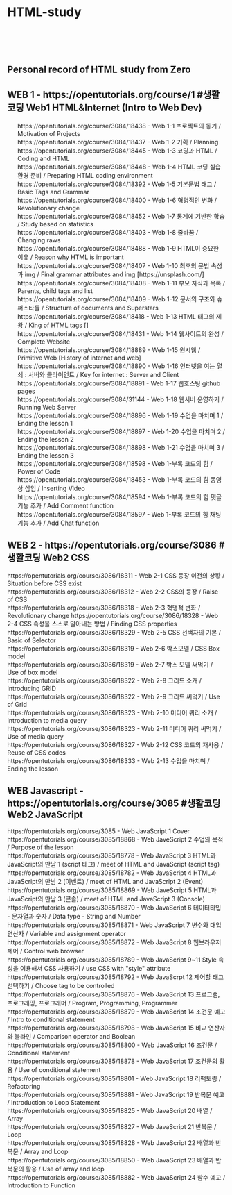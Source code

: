 # <h1>HTML-study<h1> <br>
<p>
  <h2>Personal record of HTML study from Zero</h2>
</p>

<p>
  <h2>WEB 1 - https://opentutorials.org/course/1 #생활코딩 Web1 HTML&Internet (Intro to Web Dev)</h2>
</p>
<p>
  <ul>
  https://opentutorials.org/course/3084/18438 - Web 1-1 프로젝트의 동기 / Motivation of Projects <br>
  https://opentutorials.org/course/3084/18437 - Web 1-2 기획 / Planning <br>
  https://opentutorials.org/course/3084/18445 - Web 1-3 코딩과 HTML / Coding and HTML <br>
  https://opentutorials.org/course/3084/18448 - Web 1-4 HTML 코딩 실습환경 준비 / Preparing HTML coding environment<br>
  https://opentutorials.org/course/3084/18392 - Web 1-5 기본문법 태그 / Basic Tags and Grammar<br>
  https://opentutorials.org/course/3084/18400 - Web 1-6 혁명적인 변화 / Revolutionary change <br>
  https://opentutorials.org/course/3084/18452 - Web 1-7 통계에 기반한 학습 / Study based on statistics<br>
  https://opentutorials.org/course/3084/18403 - Web 1-8 줄바꿈 / Changing raws<br>
  https://opentutorials.org/course/3084/18488 - Web 1-9 HTML이 중요한 이유 / Reason why HTML is important<br>
  https://opentutorials.org/course/3084/18407 - Web 1-10 최후의 문법 속성과 img / Final grammar attributes and img [https://unsplash.com/]<br>
  https://opentutorials.org/course/3084/18408 - Web 1-11 부모 자식과 목록 / Parents, child tags and list<br>
  https://opentutorials.org/course/3084/18409 - Web 1-12 문서의 구조와 슈퍼스타들 / Structure of documents and Superstars<br>
  https://opentutorials.org/course/3084/18418 - Web 1-13 HTML 태그의 제왕 / King of HTML tags [<a></a>]<br>
  https://opentutorials.org/course/3084/18431 - Web 1-14 웹사이트의 완성 / Complete Website<br>
  https://opentutorials.org/course/3084/18889 - Web 1-15 원시웹 / Primitive Web [History of internet and web]<br>
  https://opentutorials.org/course/3084/18890 - Web 1-16 인터넷을 여는 열쇠 : 서버와 클라이언트 / Key for internet : Server and Client <br>
  https://opentutorials.org/course/3084/18891 - Web 1-17 웹호스팅 github pages <br>
  https://opentutorials.org/course/3084/31144 - Web 1-18 웹서버 운영하기 / Running Web Server <br>
  https://opentutorials.org/course/3084/18896 - Web 1-19 수업을 마치며 1 / Ending the lesson 1 <br>
  https://opentutorials.org/course/3084/18897 - Web 1-20 수업을 마치며 2 / Ending the lesson 2 <br>
  https://opentutorials.org/course/3084/18898 - Web 1-21 수업을 마치며 3 / Ending the lesson 3 <br>
  https://opentutorials.org/course/3084/18598 - Web 1-부록 코드의 힘 / Power of Code <br>
  https://opentutorials.org/course/3084/18453 - Web 1-부록 코드의 힘 동영상 삽입 / Inserting Video <br>
  https://opentutorials.org/course/3084/18594 - Web 1-부록 코드의 힘 댓글 기능 추가 / Add Comment function <br>
  https://opentutorials.org/course/3084/18597 - Web 1-부록 코드의 힘 채팅 기능 추가 / Add Chat function <br>
  </ul>
</p>
<p>
  <h2>WEB 2 - https://opentutorials.org/course/3086 #생활코딩 Web2 CSS</h2> 
</p>
<p>
  https://opentutorials.org/course/3086/18311 - Web 2-1 CSS 등장 이전의 상황 / Situation before CSS exist <br>
  https://opentutorials.org/course/3086/18312 - Web 2-2 CSS의 등장 / Raise of CSS <br>
  https://opentutorials.org/course/3086/18318 - Web 2-3 혁명적 변화 / Revolutionary change
  https://opentutorials.org/course/3086/18328 - Web 2-4 CSS 속성을 스스로 알아내는 방법 / Finding CSS properties <br>
  https://opentutorials.org/course/3086/18329 - Web 2-5 CSS 선택자의 기본 / Basic of Selector <br>
  https://opentutorials.org/course/3086/18319 - Web 2-6 박스모델 / CSS Box model <br>
  https://opentutorials.org/course/3086/18319 - Web 2-7 박스 모델 써먹기 / Use of box model <br>
  https://opentutorials.org/course/3086/18322 - Web 2-8 그리드 소개 / Introducing GRID <br>
  https://opentutorials.org/course/3086/18322 - Web 2-9 그리드 써먹기 / Use of Grid <br>
  https://opentutorials.org/course/3086/18323 - Web 2-10 미디어 쿼리 소개 / Introduction to media query <br>
  https://opentutorials.org/course/3086/18323 - Web 2-11 미디어 쿼리 써먹기 / Use of media query <br>
  https://opentutorials.org/course/3086/18327 - Web 2-12 CSS 코드의 재사용 / Reuse of CSS codes <br>
  https://opentutorials.org/course/3086/18333 - Web 2-13 수업을 마치며 / Ending the lesson <br>
</p>
<p>
  <h2> WEB Javascript - https://opentutorials.org/course/3085 #생활코딩 Web2 JavaScript</h2>
</p>
<p>
  https://opentutorials.org/course/3085 - Web JavaScript 1 Cover <br>
  https://opentutorials.org/course/3085/18868 - Web JaveScript 2 수업의 목적 / Purpose of the lesson <br>
  https://opentutorials.org/course/3085/18778 - Web JavaScript 3 HTML과 JavaScript의 만남 1 (script 태그) / meet of HTML and JavaScript (script tag) <br>
  https://opentutorials.org/course/3085/18782 - Web JavaScript 4 HTML과 JavaScript의 만남 2 (이벤트) / meet of HTML and JavaScript 2 (Event) <br>
  https://opentutorials.org/course/3085/18869 - Web JaveScript 5 HTML과 JavaScript의 만남 3 (콘솔) / meet of HTML and JavaScript 3 (Console) <br>
  https://opentutorials.org/course/3085/18870 - Web JavaScript 6 테이터타입 - 문자열과 숫자 / Data type - String and Number <br>
  https://opentutorials.org/course/3085/18871 - Web JavaScript 7 변수와 대입 연산자 / Variable and assignment operator <br>
  https://opentutorials.org/course/3085/18872 - Web JavaScript 8 웹브라우저 제어 / Control web browser <br>
  https://opentutorials.org/course/3085/18789 - Web JavaScript 9~11 Style 속성을 이용해서 CSS 사용하기 / use CSS with "style" attribute <br>
  https://opentutorials.org/course/3085/18792 - Web JavaScrpt 12 제어할 태그 선택하기 / Choose tag to be controlled <br>
  https://opentutorials.org/course/3085/18876 - Web JavaScript 13 프로그램, 프로그래밍, 프로그래머 / Program, Programming, Programmer <br>
  https://opentutorials.org/course/3085/18879 - Web JavaScript 14 조건문 예고 / Intro to conditional statement <br>
  https://opentutorials.org/course/3085/18798 - Web JavaScript 15 비교 연산자와 블라인 / Comparison operator and Boolean <br>
  https://opentutorials.org/course/3085/18800 - Web JavaScript 16 조건문 / Conditional statement <br>
  https://opentutorials.org/course/3085/18878 - Web JavaScript 17 조건문의 활용 / Use of conditional statement <br>
  https://opentutorials.org/course/3085/18801 - Web JavaScript 18 리팩토링 / Refactoring <br>
  https://opentutorials.org/course/3085/18881 - Web JavaScript 19 반복문 예고 / Introduction to Loop Statement <br>
  https://opentutorials.org/course/3085/18825 - Web JavaScript 20 배열 / Array <br>
  https://opentutorials.org/course/3085/18827 - Web JavaScript 21 반복문 / Loop <br>
  https://opentutorials.org/course/3085/18828 - Web JavaScript 22 배열과 반복문 / Array and Loop <br>
  https://opentutorials.org/course/3085/18850 - Web JavaScript 23 배열과 반복문의 활용 / Use of array and loop <br>
  https://opentutorials.org/course/3085/18882 - Web JavaScript 24 함수 예고 / Introduction to Function <br>
  
</p>
